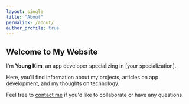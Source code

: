 ```yaml
---
layout: single
title: "About"
permalink: /about/
author_profile: true
---
```

## Welcome to My Website

I'm **Young Kim**, an app developer specializing in [your specialization].

Here, you'll find information about my projects, articles on app development, and my thoughts on technology.

Feel free to [contact me](/contact/) if you'd like to collaborate or have any questions.
